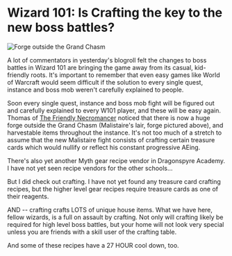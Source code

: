 # Wizard 101: Is Crafting the key to the new boss battles?

![Forge outside the Grand Chasm](http://westkarana.com/wp-content/uploads/2009/06/WizardGraphicalClient-2009-06-24-08-09-11-75.jpg "Forge outside the Grand Chasm")

A lot of commentators in yesterday's blogroll felt the changes to boss battles in Wizard 101 are bringing the game away from its casual, kid-friendly roots. It's important to remember that even easy games like World of Warcraft would seem difficult if the solution to every single quest, instance and boss mob weren't carefully explained to people.

Soon every single quest, instance and boss mob fight will be figured out and carefully explained to every W101 player, and these will be easy again. Thomas of [The Friendly Necromancer](http://thefriendlynecromancer.blogspot.com/) noticed that there is now a huge forge outside the Grand Chasm (Malistaire's lair, forge pictured above), and harvestable items throughout the instance. It's not too much of a stretch to assume that the new Malistaire fight consists of crafting certain treasure cards which would nullify or reflect his constant progressive AEing.

There's also yet another Myth gear recipe vendor in Dragonspyre Academy. I have not yet seen recipe vendors for the other schools...

But I did check out crafting. I have not yet found any treasure card crafting recipes, but the higher level gear recipes require treasure cards as one of their reagents.

AND -- crafting crafts LOTS of unique house items. What we have here, fellow wizards, is a full on assault by crafting. Not only will crafting likely be required for high level boss battles, but your home will not look very special unless you are friends with a skill user of the crafting table.

And some of these recipes have a 27 HOUR cool down, too.

